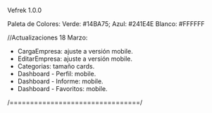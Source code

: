 Vefrek 1.0.0

Paleta de Colores:
Verde: #14BA75;
Azul: #241E4E
Blanco: #FFFFFF

//Actualizaciones 18 Marzo:

- CargaEmpresa: ajuste a versión mobile.
- EditarEmpresa: ajuste a versión mobile.
- Categorias: tamaño cards.
- Dashboard - Perfil: mobile.
- Dashboard - Informe: mobile.
- Dashboard - Favoritos: mobile.

/================================/
